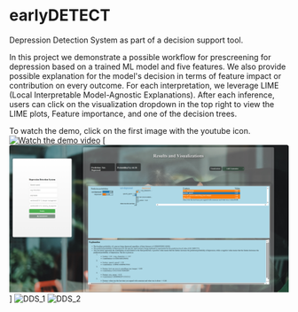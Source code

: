 # earlyDETECT

Depression Detection System as part of a decision support tool. 

In this project we demonstrate a possible workflow for prescreening for depression based on a trained ML model and five features. We also provide possible explanation for the model's decision in terms of feature impact or contribution on every outcome. For each interpretation, we leverage LIME (Local Interpretable Model-Agnostic Explanations). After each inference, users can click on the visualization dropdown in the top right to view the LIME plots, Feature importance, and one of the decision trees.

To watch the demo, click on the first image with the youtube icon.
[![Watch the demo video](./for_readme/interface_1.png)](http://www.youtube.com/watch?v=k5R3xtf2gWU')
[![DDS_0](./for_readme/interface_2.png)]
![DDS_1](https://github.com/MustaphaU/earlyDETECT/assets/123378149/74e67d9d-ea39-4397-8895-c1452b944652)
![DDS_2](https://github.com/MustaphaU/earlyDETECT/assets/123378149/ba5a8ce7-ab84-42dd-97c7-415135ba0989)

